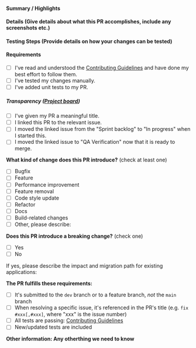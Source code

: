 <!-- PULL REQUEST TEMPLATE -->
<!--
Please make sure to read the Pull Request Guidelines:
https://github.com/massenergize/massenergize-campaigns/main/.github/CONTRIBUTING.md#pull-request-guidelines
-->
####  Summary / Highlights


#### Details (Give details about what this PR accomplishes, include any screenshots etc.)


#### Testing Steps (Provide details on how your changes can be tested)


#### Requirements
<!-- (Update "[ ]" to "[x]" to check a box) -->
* [ ] I've read and understood the [Contributing Guidelines](/blob/main/.github/contributing.md) and have done my best effort to follow them.
* [ ] I've tested my changes manually.
* [ ] I've added unit tests to my PR.

##### Transparency ([Project board](https://github.com/orgs/massenergize/projects/7/views/2))
* [ ] I've given my PR a meaningful title.
* [ ] I linked this PR to the relevant issue.
* [ ] I moved the linked issue from the "Sprint backlog" to "In progress" when I started this.
* [ ] I moved the linked issue to "QA Verification" now that it is ready to merge.

**What kind of change does this PR introduce?** (check at least one)

- [ ] Bugfix
- [ ] Feature
- [ ] Performance improvement
- [ ] Feature removal
- [ ] Code style update
- [ ] Refactor
- [ ] Docs
- [ ] Build-related changes
- [ ] Other, please describe:

**Does this PR introduce a breaking change?** (check one)

- [ ] Yes
- [ ] No

If yes, please describe the impact and migration path for existing applications:

**The PR fulfills these requirements:**

- [ ] It's submitted to the `dev` branch or to a feature branch, _not_ the `main` branch
- [ ] When resolving a specific issue, it's referenced in the PR's title (e.g. `fix #xxx[,#xxx]`, where "xxx" is the
  issue number)
- [ ] All tests are
  passing: [Contributing Guidelines](/blob/main/.github/contributing.md#development-setup)
- [ ] New/updated tests are included

**Other information: Any otherthing we need to know**

